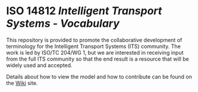 # ISO 14812 _Intelligent Transport Systems - Vocabulary_
This repository is provided to promote the collaborative development of terminology for the Intelligent Transport Systems (ITS) community. The work is led by ISO/TC 204/WG 1, but we are interested in receiving input from the full ITS community so that the end result is a resource that will be widely used and accepted.

Details about how to view the model and how to contribute can be found on the [Wiki](https://github.com/ISO-TC204/iso14812/wiki) site.